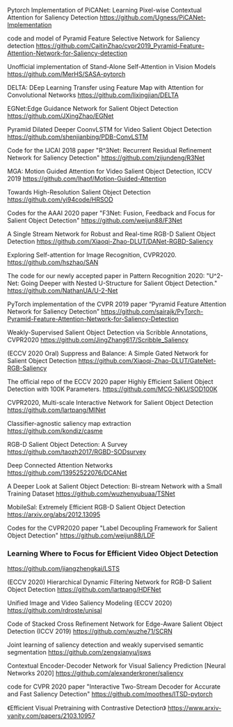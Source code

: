 Pytorch Implementation of PiCANet: Learning Pixel-wise Contextual Attention for Saliency Detection
https://github.com/Ugness/PiCANet-Implementation

code and model of Pyramid Feature Selective Network for Saliency detection
https://github.com/CaitinZhao/cvpr2019_Pyramid-Feature-Attention-Network-for-Saliency-detection

Unofficial implementation of Stand-Alone Self-Attention in Vision Models
https://github.com/MerHS/SASA-pytorch

DELTA: DEep Learning Transfer using Feature Map with Attention for Convolutional Networks
https://github.com/lixingjian/DELTA

EGNet:Edge Guidance Network for Salient Object Detection
https://github.com/JXingZhao/EGNet

Pyramid Dilated Deeper CoonvLSTM for Video Salient Object Detection
https://github.com/shenjianbing/PDB-ConvLSTM

Code for the IJCAI 2018 paper "R^3Net: Recurrent Residual Refinement Network for Saliency Detection"
https://github.com/zijundeng/R3Net

MGA: Motion Guided Attention for Video Salient Object Detection, ICCV 2019
https://github.com/lhaof/Motion-Guided-Attention

Towards High-Resolution Salient Object Detection
https://github.com/yi94code/HRSOD

Codes for the AAAI 2020 paper "F3Net: Fusion, Feedback and Focus for Salient Object Detection" 
https://github.com/weijun88/F3Net

A Single Stream Network for Robust and Real-time RGB-D Salient Object Detection
https://github.com/Xiaoqi-Zhao-DLUT/DANet-RGBD-Saliency

Exploring Self-attention for Image Recognition, CVPR2020.
https://github.com/hszhao/SAN

The code for our newly accepted paper in Pattern Recognition 2020: "U^2-Net: Going Deeper with Nested U-Structure for Salient Object Detection."
https://github.com/NathanUA/U-2-Net

PyTorch implementation of the CVPR 2019 paper “Pyramid Feature Attention Network for Saliency Detection”
https://github.com/sairajk/PyTorch-Pyramid-Feature-Attention-Network-for-Saliency-Detection

Weakly-Supervised Salient Object Detection via Scribble Annotations, CVPR2020
https://github.com/JingZhang617/Scribble_Saliency

(ECCV 2020 Oral) Suppress and Balance: A Simple Gated Network for Salient Object Detection
https://github.com/Xiaoqi-Zhao-DLUT/GateNet-RGB-Saliency

The official repo of the ECCV 2020 paper Highly Efficient Salient Object Detection with 100K Parameters.
https://github.com/MCG-NKU/SOD100K

CVPR2020, Multi-scale Interactive Network for Salient Object Detection
https://github.com/lartpang/MINet

Classifier-agnostic saliency map extraction
https://github.com/kondiz/casme

RGB-D Salient Object Detection: A Survey
https://github.com/taozh2017/RGBD-SODsurvey

Deep Connected Attention Networks
https://github.com/13952522076/DCANet

A Deeper Look at Salient Object Detection: Bi-stream Network with a Small Training Dataset
https://github.com/wuzhenyubuaa/TSNet

MobileSal: Extremely Efficient RGB-D Salient Object Detection
https://arxiv.org/abs/2012.13095

Codes for the CVPR2020 paper "Label Decoupling Framework for Salient Object Detection"
https://github.com/weijun88/LDF

###  Learning Where to Focus for Efficient Video Object Detection
https://github.com/jiangzhengkai/LSTS

(ECCV 2020) Hierarchical Dynamic Filtering Network for RGB-D Salient Object Detection
https://github.com/lartpang/HDFNet

Unified Image and Video Saliency Modeling (ECCV 2020)
https://github.com/rdroste/unisal

Code of Stacked Cross Refinement Network for Edge-Aware Salient Object Detection (ICCV 2019)
https://github.com/wuzhe71/SCRN

Joint learning of saliency detection and weakly supervised semantic segmentation
https://github.com/zengxianyu/jsws

Contextual Encoder-Decoder Network for Visual Saliency Prediction [Neural Networks 2020]
https://github.com/alexanderkroner/saliency

code for CVPR 2020 paper "Interactive Two-Stream Decoder for Accurate and Fast Saliency Detection"
https://github.com/moothes/ITSD-pytorch

《Efficient Visual Pretraining with Contrastive Detection》
https://www.arxiv-vanity.com/papers/2103.10957